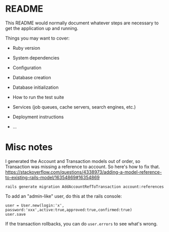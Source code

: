 # README

This README would normally document whatever steps are necessary to get the
application up and running.

Things you may want to cover:

* Ruby version

* System dependencies

* Configuration

* Database creation

* Database initialization

* How to run the test suite

* Services (job queues, cache servers, search engines, etc.)

* Deployment instructions

* ...

# Misc notes

I generated the Account and Transaction models out of order, so Transaction was missing a reference to account. So here's how to fix that.
https://stackoverflow.com/questions/4338973/adding-a-model-reference-to-existing-rails-model/16354869#16354869
```
rails generate migration AddAccountRefToTransaction account:references
```

To add an "admin-like" user, do this at the rails console:

```
user = User.new(login:'x', password:'xxx',active:true,approved:true,confirmed:true)
user.save
```
If the transaction rollbacks, you can do `user.errors` to see what's wrong.